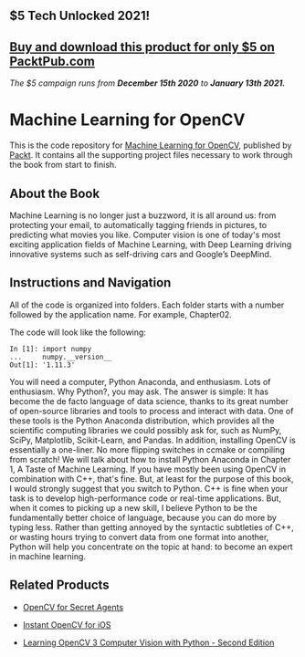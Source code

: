 ## $5 Tech Unlocked 2021!
[Buy and download this product for only $5 on PacktPub.com](https://www.packtpub.com/)
-----
*The $5 campaign         runs from __December 15th 2020__ to __January 13th 2021.__*

# Machine Learning for OpenCV
This is the code repository for [Machine Learning for OpenCV](https://www.packtpub.com/big-data-and-business-intelligence/machine-learning-opencv?utm_source=github&utm_medium=repository&utm_campaign=9781783980284), published by [Packt](https://www.packtpub.com/?utm_source=github). It contains all the supporting project files necessary to work through the book from start to finish.
## About the Book
Machine Learning is no longer just a buzzword, it is all around us: from protecting your email, to automatically tagging friends in pictures, to predicting what movies you like. Computer vision is one of today's most exciting application fields of Machine Learning, with Deep Learning driving innovative systems such as self-driving cars and Google’s DeepMind.
## Instructions and Navigation
All of the code is organized into folders. Each folder starts with a number followed by the application name. For example, Chapter02.



The code will look like the following:
```
In [1]: import numpy
...     numpy.__version__
Out[1]: '1.11.3'
```

You will need a computer, Python Anaconda, and enthusiasm. Lots of enthusiasm. Why
Python?, you may ask. The answer is simple: It has become the de facto language of data
science, thanks to its great number of open-source libraries and tools to process and interact
with data. One of these tools is the Python Anaconda distribution, which provides all the
scientific computing libraries we could possibly ask for, such as NumPy, SciPy, Matplotlib,
Scikit-Learn, and Pandas. In addition, installing OpenCV is essentially a one-liner. No more
flipping switches in ccmake or compiling from scratch! We will talk about how to install
Python Anaconda in Chapter 1, A Taste of Machine Learning. If you have mostly been
using OpenCV in combination with C++, that's fine. But, at least for the purpose of this
book, I would strongly suggest that you switch to Python. C++ is fine when your task is to
develop high-performance code or real-time applications. But, when it comes to picking up
a new skill, I believe Python to be the fundamentally better choice of language, because you
can do more by typing less. Rather than getting annoyed by the syntactic subtleties of C++,
or wasting hours trying to convert data from one format into another, Python will help you
concentrate on the topic at hand: to become an expert in machine learning.

## Related Products
* [OpenCV for Secret Agents](https://www.packtpub.com/application-development/opencv-secret-agents?utm_source=github&utm_medium=repository&utm_campaign=9781783287376)

* [Instant OpenCV for iOS](https://www.packtpub.com/application-development/instant-opencv-ios?utm_source=github&utm_medium=repository&utm_campaign=9781782163848)

* [Learning OpenCV 3 Computer Vision with Python - Second Edition](https://www.packtpub.com/application-development/learning-opencv-3-computer-vision-python-second-edition?utm_source=github&utm_medium=repository&utm_campaign=9781785283840)

